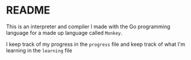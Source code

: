 # README
This is an interpreter and compiler I made with the Go programming language for a
made up language called `Monkey`.

I keep track of my progress in the `progress` file and keep track of what I'm learning
in the `learning` file


